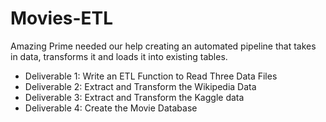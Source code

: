 # Movies-ETL

Amazing Prime needed our help creating an automated pipeline that takes in data, transforms it and loads it into existing tables.

- Deliverable 1: Write an ETL Function to Read Three Data Files
- Deliverable 2: Extract and Transform the Wikipedia Data
- Deliverable 3: Extract and Transform the Kaggle data
- Deliverable 4: Create the Movie Database
